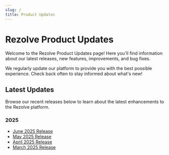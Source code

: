 ```yaml
---
slug: /
title: Product Updates
---
```


# Rezolve Product Updates

Welcome to the Rezolve Product Updates page! Here you'll find information about our latest releases, new features, improvements, and bug fixes.

<!-- truncate -->

We regularly update our platform to provide you with the best possible experience. Check back often to stay informed about what's new!

## Latest Updates

Browse our recent releases below to learn about the latest enhancements to the Rezolve platform.

### 2025

- [June 2025 Release](/product-updates/june-2025-release)
- [May 2025 Release](/product-updates/may-2025-release)
- [April 2025 Release](/product-updates/april-2025-release)
- [March 2025 Release](/product-updates/march-2025-release)
